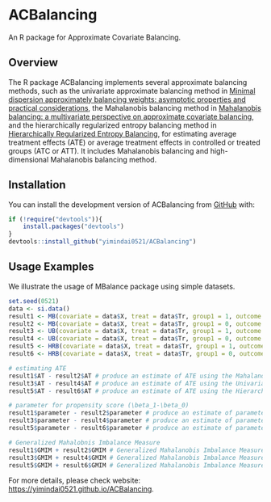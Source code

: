 # ACBalancing

An R package for Approximate Covariate Balancing.

<!-- badges: start -->

<!-- badges: end -->

## Overview

The R package ACBalancing implements several approximate balancing methods, such as the univariate approximate balancing method in [Minimal dispersion approximately balancing weights: asymptotic properties and practical considerations](https://doi.org/10.1093/biomet/asz050), the Mahalanobis balancing method in [Mahalanobis balancing: a multivariate perspective on approximate covariate balancing](https://arxiv.org/abs/2204.13439), and the hierarchically regularized entropy balancing method in [Hierarchically Regularized Entropy Balancing](http://dx.doi.org/10.2139/ssrn.3807620), for estimating average treatment effects (ATE) or average treatment effects in controlled or treated groups (ATC or ATT). It includes Mahalanobis balancing and high-dimensional Mahalanobis balancing method.

## Installation

You can install the development version of ACBalancing from [GitHub](https://github.com/) with:

``` r
if (!require("devtools")){
    install.packages("devtools")
}
devtools::install_github("yimindai0521/ACBalancing")
```

## Usage Examples

We illustrate the usage of MBalance package using simple datasets.

``` r
set.seed(0521)
data <- si.data()
result1 <- MB(covariate = data$X, treat = data$Tr, group1 = 1, outcome = data$Y, opti.method = "proximalC", method = "MB")
result2 <- MB(covariate = data$X, treat = data$Tr, group1 = 0, outcome = data$Y, opti.method = "proximalC", method = "MB")
result3 <- UB(covariate = data$X, treat = data$Tr, group1 = 1, outcome = data$Y, opti.method = "proximal")
result4 <- UB(covariate = data$X, treat = data$Tr, group1 = 0, outcome = data$Y, opti.method = "proximal")
result5 <- HRB(covariate = data$X, treat = data$Tr, group1 = 1, outcome = data$Y, second.moment = FALSE, third.moment = FALSE, interact = FALSE)
result6 <- HRB(covariate = data$X, treat = data$Tr, group1 = 0, outcome = data$Y, second.moment = FALSE, third.moment = FALSE, interact = FALSE)

# estimating ATE
result1$AT - result2$AT # produce an estimate of ATE using the Mahalanobis balancing method
result3$AT - result4$AT # produce an estimate of ATE using the Univariate Balancing method
result5$AT - result6$AT # produce an estimate of ATE using the Hierarchically Regularized Entropy Balancing method

# parameter for propensity score (\beta_1-\beta_0)
result1$parameter - result2$parameter # produce an estimate of parameter in propensity score using the Mahalanobis balancing method
result3$parameter - result4$parameter # produce an estimate of parameter in propensity score using the Univariate Balancing method
result5$parameter - result6$parameter # produce an estimate of parameter in propensity score using the Hierarchically Regularized Entropy Balancing method

# Generalized Mahalobnis Imbalance Measure
result1$GMIM + result2$GMIM # Generalized Mahalanobis Imbalance Measure for Mahalanobis balancing weights
result3$GMIM + result4$GMIM # Generalized Mahalanobis Imbalance Measure for Univariate Balancing weights
result5$GMIM + result6$GMIM # Generalized Mahalanobis Imbalance Measure for Hierarchically Regularized Entropy Balancing weights
```

For more details, please check website: https://yimindai0521.github.io/ACBalancing.
